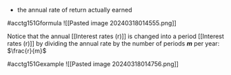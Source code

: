 - the annual rate of return actually earned

#acctg151Gformula
![[Pasted image 20240318014555.png]]

Notice that the annual [[Interest rates (r)]] is changed into a period [[Interest rates (r)]] by dividing the annual rate by the number of periods ***m*** per year: $\frac{r}{m}$

#acctg151Gexample ![[Pasted image 20240318014756.png]]